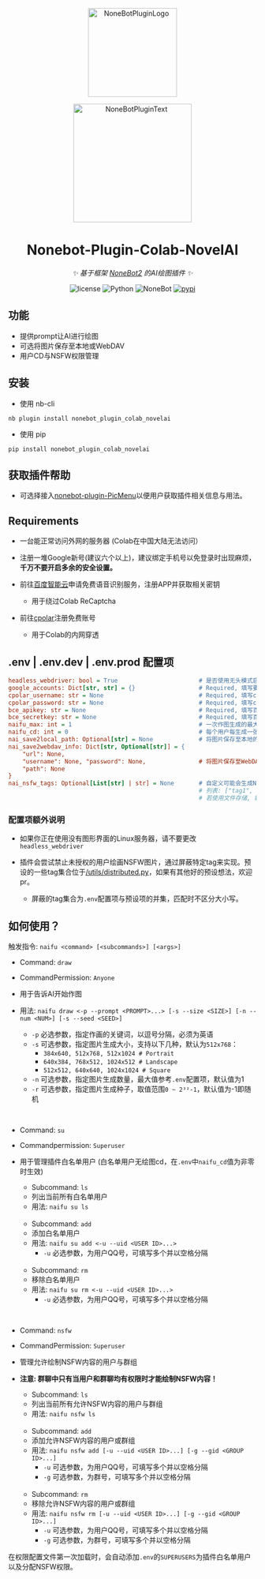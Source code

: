 <div align="center">
  <a href="https://v2.nonebot.dev/store"><img src="https://s2.loli.net/2022/06/16/opBDE8Swad5rU3n.png" width="180" height="180" alt="NoneBotPluginLogo"></a>
  <br>
  <p><img src="https://s2.loli.net/2022/06/16/xsVUGRrkbn1ljTD.png" width="240" alt="NoneBotPluginText"></p>
</div>

<div align="center">

# Nonebot-Plugin-Colab-NovelAI

_✨ 基于框架 [NoneBot2](https://v2.nonebot.dev/) 的AI绘图插件 ✨_
  
<p align="center">
  <img src="https://img.shields.io/github/license/EtherLeaF/nonebot-plugin-colab-novelai" alt="license">
  <img src="https://img.shields.io/badge/python-3.8+-blue.svg" alt="Python">
  <img src="https://img.shields.io/badge/nonebot-2.0.0b4+-red.svg" alt="NoneBot">
  <a href="https://pypi.org/project/nonebot-plugin-colab-novelai">
    <img src="https://badgen.net/pypi/v/nonebot-plugin-colab-novelai" alt="pypi">
  </a>
</p>

</div>

## 功能

- 提供prompt让AI进行绘图
- 可选将图片保存至本地或WebDAV
- 用户CD与NSFW权限管理

## 安装

- 使用 nb-cli

```
nb plugin install nonebot_plugin_colab_novelai
```

- 使用 pip

```
pip install nonebot_plugin_colab_novelai
```

## 获取插件帮助

- 可选择接入[nonebot-plugin-PicMenu](https://github.com/hamo-reid/nonebot_plugin_PicMenu)以便用户获取插件相关信息与用法。

## Requirements

- 一台能正常访问外网的服务器 (Colab在中国大陆无法访问）

- 注册一堆Google新号(建议六个以上)，建议绑定手机号以免登录时出现麻烦，<b>千万不要开启多余的安全设置。</b>

- 前往[百度智能云](https://ai.baidu.com/tech/speech)申请免费语音识别服务，注册APP并获取相关密钥
  - 用于绕过Colab ReCaptcha

- 前往[cpolar](https://www.cpolar.com/)注册免费账号
  - 用于Colab的内网穿透

## .env | .env.dev | .env.prod 配置项

```ini
headless_webdriver: bool = True                       # 是否使用无头模式启动浏览器
google_accounts: Dict[str, str] = {}                  # Required, 填写要使用的谷歌账密 {"account": "password", ...}
cpolar_username: str = None                           # Required, 填写cpolar账号邮箱
cpolar_password: str = None                           # Required, 填写cpolar账号的密码
bce_apikey: str = None                                # Required, 填写百度智能云的API Key
bce_secretkey: str = None                             # Required, 填写百度智能云的Secret Key
naifu_max: int = 1                                    # 一次作图生成的最大图片数量
naifu_cd: int = 0                                     # 每个用户每生成一张图片的冷却时间
nai_save2local_path: Optional[str] = None             # 将图片保存至本地的存储目录, 不填写则不保存
nai_save2webdav_info: Dict[str, Optional[str]] = {
    "url": None,
    "username": None, "password": None,               # 将图片保存至WebDAV需要的相关配置，不填写则不保存
    "path": None
}
nai_nsfw_tags: Optional[List[str] | str] = None       # 自定义可能会生成NSFW图片的tag, 填写一个列表或者一个文件路径
                                                      # 列表: ["tag1", "tag2", "tag3", ...]
                                                      # 若使用文件存储, 需要将tag以逗号分隔，无需引号。
```

### 配置项额外说明

- 如果你正在使用没有图形界面的Linux服务器，请不要更改```headless_webdriver```

- 插件会尝试禁止未授权的用户绘画NSFW图片，通过屏蔽特定tag来实现。预设的一些tag集合位于[/utils/distributed.py](https://github.com/EtherLeaF/nonebot-plugin-colab-novelai/blob/main/nonebot_plugin_colab_novelai/utils/distributed.py)，如果有其他好的预设想法，欢迎pr。
  - 屏蔽的tag集合为```.env```配置项与预设项的并集，匹配时不区分大小写。

## 如何使用？

触发指令: ```naifu <command> [<subcommands>] [<args>]```

- Command: ```draw```
- CommandPermission: ```Anyone```
- 用于告诉AI开始作图

- 用法: ```naifu draw <-p --prompt <PROMPT>...> [-s --size <SIZE>] [-n --num <NUM>] [-s --seed <SEED>]```
  - ```-p``` 必选参数，指定作画的关键词，以逗号分隔，必须为英语
  - ```-s``` 可选参数，指定图片生成大小，支持以下几种，默认为```512x768```：
    - ```384x640, 512x768, 512x1024 # Portrait```
    - ```640x384, 768x512, 1024x512 # Landscape```
    - ```512x512, 640x640, 1024x1024 # Square```
  - ```-n``` 可选参数，指定图片生成数量，最大值参考```.env```配置项，默认值为1
  - ```-r``` 可选参数，指定图片生成种子，取值范围```0 ~ 2³²-1```，默认值为-1即随机
<br>

- Command: ```su```
- Commandpermission: ```Superuser```
- 用于管理插件白名单用户 (白名单用户无绘图cd，在```.env```中```naifu_cd```值为非零时生效)

  - Subcommand: ```ls```
  - 列出当前所有白名单用户
  - 用法: ```naifu su ls```
  <br>
  
  - Subcommand: ```add```
  - 添加白名单用户
  - 用法: ```naifu su add <-u --uid <USER ID>...>```
    - ```-u``` 必选参数，为用户QQ号，可填写多个并以空格分隔
  <br>
  
  - Subcommand: ```rm```
  - 移除白名单用户
  - 用法: ```naifu su rm <-u --uid <USER ID>...>```
    - ```-u``` 必选参数，为用户QQ号，可填写多个并以空格分隔
<br>
  
- Command: ```nsfw```
- CommandPermission: ```Superuser```
- 管理允许绘制NSFW内容的用户与群组
- <b>注意: 群聊中只有当用户和群聊均有权限时才能绘制NSFW内容！</b>

  - Subcommand: ```ls```
  - 列出当前所有允许NSFW内容的用户与群组
  - 用法: ```naifu nsfw ls```
  <br>
  
  - Subcommand: ```add```
  - 添加允许NSFW内容的用户或群组
  - 用法: ```naifu nsfw add [-u --uid <USER ID>...] [-g --gid <GROUP ID>...]```
    - ```-u``` 可选参数，为用户QQ号，可填写多个并以空格分隔
    - ```-g``` 可选参数，为群号，可填写多个并以空格分隔
  <br>
  
  - Subcommand: ```rm```
  - 移除允许NSFW内容的用户或群组
  - 用法: ```naifu nsfw rm [-u --uid <USER ID>...] [-g --gid <GROUP ID>...]```
    - ```-u``` 可选参数，为用户QQ号，可填写多个并以空格分隔
    - ```-g``` 可选参数，为群号，可填写多个并以空格分隔

在权限配置文件第一次加载时，会自动添加```.env```的```SUPERUSERS```为插件白名单用户以及分配NSFW权限。
